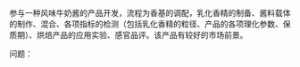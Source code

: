 参与一种风味牛奶酱的产品开发，流程为香基的调配，乳化香精的制备、酱料载体的制作、混合、各项指标的检测（包括乳化香精的粒径、产品的各项理化参数、保质期）、烘焙产品的应用实验、感官品评。该产品有较好的市场前景。

问题：
